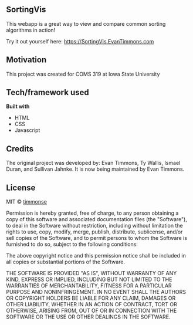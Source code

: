## SortingVis
This webapp is a great way to view and compare common sorting algorithms in action!

Try it out yourself here: <https://SortingVis.EvanTimmons.com>

## Motivation
This project was created for COMS 319 at Iowa State University
 
<!-- TODO ## Screenshots
Include logo/demo screenshot etc.-->

## Tech/framework used
<b>Built with</b>
- HTML
- CSS
- Javascript

<!-- ## Features
What makes your project stand out? -->

## Credits
The original project was developed by: Evan Timmons, Ty Wallis, Ismael Duran, and Sullivan Jahnke. It is now being maintained by Evan Timmons.

## License
MIT © [timmonse](https://github.com/timmonse)

Permission is hereby granted, free of charge, to any person obtaining a copy of this software and associated documentation files (the "Software"), to deal in the Software without restriction, including without limitation the rights to use, copy, modify, merge, publish, distribute, sublicense, and/or sell copies of the Software, and to permit persons to whom the Software is furnished to do so, subject to the following conditions:

The above copyright notice and this permission notice shall be included in all copies or substantial portions of the Software.

THE SOFTWARE IS PROVIDED "AS IS", WITHOUT WARRANTY OF ANY KIND, EXPRESS OR IMPLIED, INCLUDING BUT NOT LIMITED TO THE WARRANTIES OF MERCHANTABILITY, FITNESS FOR A PARTICULAR PURPOSE AND NONINFRINGEMENT. IN NO EVENT SHALL THE AUTHORS OR COPYRIGHT HOLDERS BE LIABLE FOR ANY CLAIM, DAMAGES OR OTHER LIABILITY, WHETHER IN AN ACTION OF CONTRACT, TORT OR OTHERWISE, ARISING FROM, OUT OF OR IN CONNECTION WITH THE SOFTWARE OR THE USE OR OTHER DEALINGS IN THE SOFTWARE.
